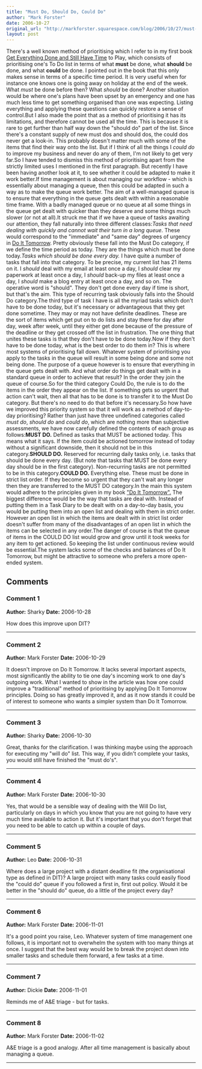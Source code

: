 ```yaml
---
title: "Must Do, Should Do, Could Do"
author: "Mark Forster"
date: 2006-10-27
original_url: "http://markforster.squarespace.com/blog/2006/10/27/must-do-should-do-could-do.html"
layout: post
---
```


There's a well known method of prioritising which I refer to in my first book [Get Everything Done and Still Have Time](/get-everything-done/) to Play, which consists of prioritising one's To Do list in terms of what **must** be done, what **should** be done, and what **could** be done. I pointed out in the book that this only makes sense in terms of a specific time period. It is very useful when for instance one knows one is going away on holiday at the end of the week. What *must* be done before then? What *should* be done? Another situation would be where one's plans have been upset by an emergency and one has much less time to get something organised than one was expecting. Listing everything and applying these questions can quickly restore a sense of control.But I also made the point that as a method of prioritising it has its limitations, and therefore cannot be used all the time. This is because it is rare to get further than half way down the "should do" part of the list. Since there's a constant supply of new must dos and should dos, the could dos never get a look-in. This probably doesn't matter much with some of the items that find their way onto the list. But if I think of all the things I *could do* to improve my business and never do any of them, I'm not likely to get very far.So I have tended to dismiss this method of prioritising apart from the strictly limited uses I mentioned in the first paragraph. But recently I have been having another look at it, to see whether it could be adapted to make it work better.If time management is about managing our workflow - which is essentially about managing a queue, then this could be adapted in such a way as to make the queue work better. The aim of a well-managed queue is to ensure that everything in the queue gets dealt with within a reasonable time frame. With a badly managed queue or no queue at all some things in the queue get dealt with quicker than they deserve and some things much slower (or not at all).It struck me that if we have a queue of tasks awaiting our attention, they fall naturally into three different classes:*Tasks that need dealing with quickly and cannot wait their turn in a long queue*. These would correspond to the "immediate" and "same day" degrees of urgency in [Do It Tomorrow](/do-it-tomorrow/). Pretty obviously these fall into the Must Do category, if we define the time period as today. They are the things which must be done today.*Tasks which should be done every day.* I have quite a number of tasks that fall into that category. To be precise, my current list has 21 items on it. I *should* deal with my email at least once a day, I *should* clear my paperwork at least once a day, I *should* back-up my files at least once a day, I *should* make a blog entry at least once a day, and so on. The operative word is "should". They don't get done every day if time is short, but that's the aim. This type of recurring task obviously falls into the Should Do category.The third type of task I have is all the myriad tasks which don't have to be done today, but it's necessary or advantageous that they get done sometime. They may or may not have definite deadlines. These are the sort of items which get put on to do lists and stay there for day after day, week after week, until they either get done because of the pressure of the deadline or they get crossed off the list in frustration. The one thing that unites these tasks is that they don't have to be done today.Now if they don't have to be done today, what is the best order to do them in? This is where most systems of prioritising fall down. Whatever system of prioritising you apply to the tasks in the queue will result in some being done and some not being done. The purpose of a queue however is to ensure that everything in the queue gets dealt with. And what order do things get dealt with in a standard queue in order to achieve that result? In the order they join the queue of course.So for the third category Could Do, the rule is to do the items in the order they appear on the list. If something gets so urgent that action can't wait, then all that has to be done is to transfer it to the Must Do category. But there's no need to do that before it's necessary.So how have we improved this priority system so that it will work as a method of day-to-day prioritising? Rather than just have three undefined categories called *must do*, *should do* and *could do*, which are nothing more than subjective assessments, we have now carefully defined the contents of each group as follows:**MUST DO.** Defined as tasks that MUST be actioned today. This means what it says. If the item could be actioned tomorrow instead of today without a significant downside, then it should not be in this category.**SHOULD DO.** Reserved for recurring daily tasks only, i.e. tasks that should be done every day. (But note that tasks that MUST be done every day should be in the first category). Non-recurring tasks are not permitted to be in this category.**COULD DO.** Everything else. These must be done in strict list order. If they become so urgent that they can't wait any longer then they are transferred to the MUST DO category.In the main this system would adhere to the principles given in my book ["Do It Tomorrow".](/do-it-tomorrow/) The biggest difference would be the way that tasks are deal with. Instead of putting them in a Task Diary to be dealt with on a day-to-day basis, you would be putting them into an open list and dealing with them in strict order. However an open list in which the items are dealt with in strict list order doesn't suffer from many of the disadvantages of an open list in which the items can be selected in any order.The danger of course is that the queue of items in the COULD DO list would grow and grow until it took weeks for any item to get actioned. So keeping the list under continuous review would be essential.The system lacks some of the checks and balances of Do It Tomorrow, but might be attractive to someone who prefers a more open-ended system.

## Comments

### Comment 1
**Author:** Sharky
**Date:** 2006-10-28

How does this improve upon DIT?

---

### Comment 2
**Author:** Mark Forster
**Date:** 2006-10-29

It doesn't improve on Do It Tomorrow. It lacks several important aspects, most significantly the ability to tie one day's incoming work to one day's outgoing work.
What I wanted to show in the article was how one could improve a "traditional" method of prioritising by applying Do It Tomorrow principles. Doing so has greatly improved it, and as it now stands it could be of interest to someone who wants a simpler system than Do It Tomorrow.

---

### Comment 3
**Author:** Sharky
**Date:** 2006-10-30

Great, thanks for the clarification. I was thinking maybe using the approach for executing my "will do" list. This way, if you didn't complete your tasks, you would still have finished the "must do's".

---

### Comment 4
**Author:** Mark Forster
**Date:** 2006-10-30

Yes, that would be a sensible way of dealing with the Will Do list, particularly on days in which you know that you are not going to have very much time available to action it.
But it's important that you don't forget that you need to be able to catch up within a couple of days.

---

### Comment 5
**Author:** Leo
**Date:** 2006-10-31

Where does a large project with a distant deadline fit (the organisational type as defined in DIT)? A large project with many tasks could easily flood the "could do" queue if you followed a first in, first out policy. Would it be better in the "should do" queue, do a little of the project every day?

---

### Comment 6
**Author:** Mark Forster
**Date:** 2006-11-01

It's a good point you raise, Leo. Whatever system of time management one follows, it is important not to overwhelm the system with too many things at once.
I suggest that the best way would be to break the project down into smaller tasks and schedule them forward, a few tasks at a time.

---

### Comment 7
**Author:** Dickie
**Date:** 2006-11-01

Reminds me of A&E triage - but for tasks.

---

### Comment 8
**Author:** Mark Forster
**Date:** 2006-11-02

A&E triage is a good analogy. After all time management is basically about managing a queue.

---
